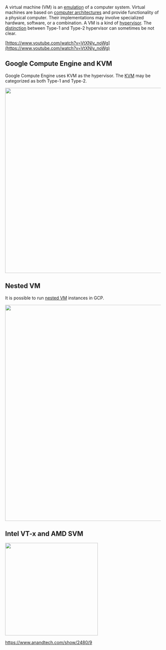 A virtual machine (VM) is an [emulation](https://en.wikipedia.org/wiki/Emulator) of a computer system. Virtual machines are based on [computer architectures](https://en.wikipedia.org/wiki/Computer_architectures) and provide functionality of a physical computer. Their implementations may involve specialized hardware, software, or a combination. A VM is a kind of [hypervisor](https://en.wikipedia.org/wiki/Hypervisor). The [distinction](https://en.wikipedia.org/wiki/Hypervisor#Classification) between Type-1 and Type-2 hypervisor can sometimes be not clear. 
 
[https://www.youtube.com/watch?v=VtXNIy_noWg](https://www.youtube.com/watch?v=VtXNIy_noWg)

## Google Compute Engine and KVM

Google Compute Engine uses KVM as the hypervisor.
The [KVM](https://en.wikipedia.org/wiki/Kernel-based_Virtual_Machine) may be categorized as both Type-1 and Type-2.

<img src="https://miro.medium.com/max/1000/1*yxCnS2vWiyE7SZWOUy1rBA.png" width="600">

## Nested VM

It is possible to run [nested VM](https://cloud.google.com/compute/docs/instances/enable-nested-virtualization-vm-instances) instances in GCP.


<img src="https://miro.medium.com/max/1102/1*N-JpifdK3oKdaGeQBjJEUw.png" width="700">

## Intel VT-x and AMD SVM

<img src="https://images.anandtech.com/reviews/it/2008/virtualization-nuts-bolts/Vmroot.png" width="300">

https://www.anandtech.com/show/2480/9
